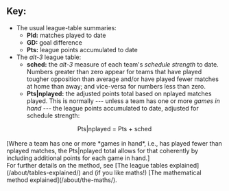 ## Key:

* The usual league-table summaries:
  - **Pld:** matches played to date
  - **GD:** goal difference
  - **Pts:** league points accumulated to date
* The *alt-3* league table:
  - **sched:** the *alt-3* measure of each team's *schedule strength* to date.  Numbers greater than zero appear for teams that have played tougher opposition than average and/or have played fewer matches at home than away; and vice-versa for numbers less than zero. 
  - **Pts\|nplayed:** the adjusted points total based on nplayed matches played.  This is normally --- unless a team has one or more *games in hand* --- the league points accumulated to date, adjusted for schedule strength:
<center>            Pts|nplayed = Pts + sched  </center>

<br>
[Where a team has one or more *games in hand*, i.e., has played fewer than nplayed matches, the Pts|nplayed total allows for that coherently by including additional points for each game in hand.]
  

<br>
For further details on the method, see 
[The league tables explained](/about/tables-explained/) and (if you like maths!) [The mathematical method explained](/about/the-maths/).
